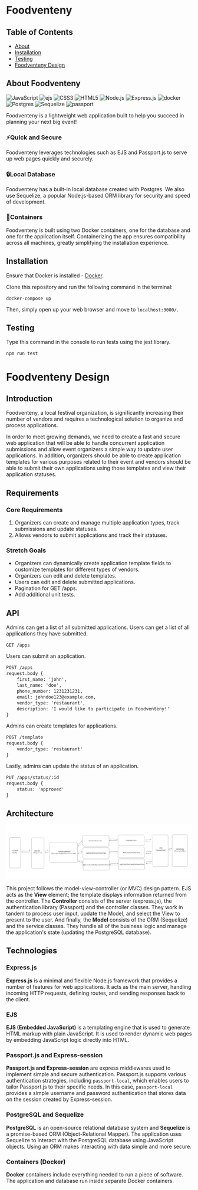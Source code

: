 # Foodventeny

## Table of Contents
- [About](#about-foodventeny)
- [Installation](#installation)
- [Testing](#testing)
- [Foodventeny Design](#foodventeny-design)
  
## About Foodventeny
![JavaScript](https://img.shields.io/badge/javascript-%23323330.svg?style=for-the-badge&logo=javascript&logoColor=%23F7DF1E) ![ejs](https://img.shields.io/badge/-ejs-b4ca65?style=for-the-badge) ![CSS3](https://img.shields.io/badge/css3-%231572B6.svg?style=for-the-badge&logo=css3&logoColor=white) ![HTML5](https://img.shields.io/badge/html5-%23E34F26.svg?style=for-the-badge&logo=html5&logoColor=white) ![Node.js](https://img.shields.io/badge/node.js-6DA55F?style=for-the-badge&logo=node.js&logoColor=white) ![Express.js](https://img.shields.io/badge/express.js-%23404d59.svg?style=for-the-badge&logo=express&logoColor=%2361DAFB) ![docker](https://img.shields.io/badge/docker-%230db7ed.svg?style=for-the-badge&logo=docker&logoColor=white) ![Postgres](https://img.shields.io/badge/postgres-%23316192.svg?style=for-the-badge&logo=postgresql&logoColor=white) ![Sequelize](https://img.shields.io/badge/-Sequelize-52B0E7?style=for-the-badge&logo=sequelize&labelColor=52B0E7&logoColor=FFF) ![passport](https://img.shields.io/badge/-passport.js-success?style=for-the-badge&logo=data%3Aimage%2Fpng%3Bbase64%2CiVBORw0KGgoAAAANSUhEUgAAABQAAAAUCAMAAAC6V%200%2FAAABp1BMVEUAAAACAgADBAABAwIAAgEBAgEDAwAfJAA8TAMUQyEHIhMlLACcuwLU%20gDQ%2FwpC6XUy3nsop1oJJhU0PgDV%2FgLf%2FwPZ%2FwDT%2FwtD7HYz4Hw5638133kNOB4BAQANDwDE6gLa%2FwLW%2FwLN9AGJqgYqmE0y13Y24no25Xwy0XEEEAkAAQFnegTk%2FwbW%2Fwa43AIaHwAHHQ8uwmo14Hw47oQZbT0BBAKfwADa%2FwA%20SgAGBwACBgMQQyM763Y76nUrq1W7zlvv%2F3Td82oaHQ0EGRQeyKYg1rMZq47Rzt3%2F%2F%2F%2F18%2F8dHR8CAgIABgcALj0Auv4Au%2F8Air4AAQLOz8zz8%208dHRwCAQEACAsBlMACu%2FACxPwBYn0AAwTPz8%2Fz8%2FMdHh4CBwkAYX4BptgBu%2FQBufABs%20kAFBohISIFExcBtesBvPUBwPkAPE4AAwMNDg8AAAIAsugBwfsBmccALz4AAgPQ0ND4%20Pifn5%20SkZCJj5AKT2QALDkBAADOzs75%20PgSBgIBAQHe3t739%2FcSFRYBAgJKSkpeXl5ZWVlaWlpcXFxUVFQGBgYDAwMEBARuLVNYAAAA2ElEQVQY033QPQ5BQRSG4W%20Ya66ZqDQaCqUdsAC9Rm0BOsIGRCNUVBahsQyJv4SGCo1CVAohnDkz%2FhpvcZLzZDI3cwV8grrhJyHslIHfeMauUHTyguj9jbGrEa4Tq2BLild7q4TpXUZ8WudWiAAHJGzbjbHBwOID5qj1PF%20YaQpTj%2FEcLZMzQgo3RrilmAWfLHk0tEKPy4zao2asuA9dPNob7B1KqWF19EEFkjAc1PrwmEIq3rQX9mpdvDAEFvMgaEtnDiWWNCRk9%20vXtdyzG%2FgXn%20zwrL%2FxCRqzKl7S9qnvAAAAAElFTkSuQmCC)

Foodventeny is a lightweight web application built to help you succeed in planning your next big event!

### :zap:Quick and Secure

Foodventeny leverages technologies such as EJS and Passport.js to serve up web pages quickly and securely. 

### :lock:Local Database

Foodventeny has a built-in local database created with Postgres. We also use Sequelize, a popular Node.js-based ORM library for security and speed of development.

### :ship:Containers

Foodventeny is built using two Docker containers, one for the database and one for the application itself. Containerizing the app ensures compatibility across all machines, greatly simplifying the installation experience.

## Installation
Ensure that Docker is installed - [Docker](https://docs.docker.com/engine/install/). 

Clone this repository and run the following command in the terminal:
```
docker-compose up
```
Then, simply open up your web browser and move to `localhost:3000/`.

## Testing
Type this command in the console to run tests using the jest library.

```
npm run test
```

# Foodventeny Design

## Introduction
Foodventeny, a local festival organization, is significantly increasing their number of vendors and requires a technological solution to organize and process applications.

In order to meet growing demands, we need to create a fast and secure web application that will be able to handle concurrent application submissions and allow event organizers a simple way to update user applications. In addition, organizers should be able to create application templates for various purposes related to their event and vendors should be able to submit their own applications using those templates and view their application statuses.

## Requirements

### Core Requirements
1. Organizers can create and manage multiple application types, track submissions and update statuses.
2. Allows vendors to submit applications and track their statuses.

### Stretch Goals
- Organizers can dynamically create application template fields to customize templates for different types of vendors.
- Organizers can edit and delete templates.
- Users can edit and delete submitted applications.
- Pagination for GET /apps.
- Add additional unit tests.

## API
Admins can get a list of all submitted applications. Users can get a list of all applications they have submitted.
```
GET /apps
```

Users can submit an application.

```
POST /apps
request.body {
	first_name: 'john',
	last_name: 'doe',
	phone_number: 1231231231,
	email: johndoe123@example.com,
	vendor_type: 'restaurant',
	description: 'I would like to participate in Foodventeny!'
}
```
Admins can create templates for applications. 
```
POST /template
request.body {
	vendor_type: 'restaurant'
}
```
Lastly, admins can update the status of an application.
```
PUT /apps/status/:id
request.body {
	status: 'approved'
}
```

## Architecture
![MVC](foodventeny-mvc.png?raw=true  "Foodventeny MVC")

This project follows the model-view-controller (or MVC) design pattern. EJS acts as the **View** element; the template displays information returned from the controller. The **Controller** consists of the server (express.js), the authentication library (Passport) and the controller classes. They work in tandem to process user input, update the Model, and select the View to present to the user. And finally, the **Model** consists of the ORM (Sequelize) and the service classes. They handle all of the business logic and manage the application's state (updating the PostgreSQL database).

## Technologies

### Express.js

**Express.js** is a minimal and flexible Node.js framework that provides a number of features for web applications. It acts as the main server, handling incoming HTTP requests, defining routes, and sending responses back to the client.

### EJS

**EJS (Embedded JavaScript)** is a templating engine that is used to generate HTML markup with plain JavaScript. It is used to render dynamic web pages by embedding JavaScript logic directly into HTML. 

### Passport.js and Express-session

**Passport.js and Express-session** are express middlewares used to implement simple and secure authentication. Passport.js supports various authentication strategies, including `passport-local`, which enables users to tailor Passport.js to their specific needs. In this case, `passport-local` provides a simple username and password authentication that stores data on the session created by Express-session.

### PostgreSQL and Sequelize

**PostgreSQL** is an open-source relational database system and **Sequelize** is a promise-based ORM (Object-Relational Mapper). The application uses Sequelize to interact with the PostgreSQL database using JavaScript objects. Using an ORM makes interacting with data simple and more secure.

### Containers (Docker)

**Docker** containers include everything needed to run a piece of software. The application and database run inside separate Docker containers.